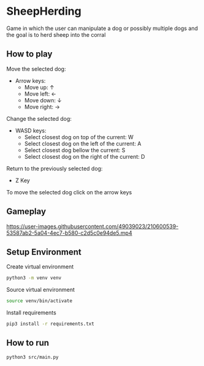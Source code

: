 # SheepHerding
Game in which the user can manipulate a dog or possibly multiple dogs and the goal is to herd sheep into the corral

## How to play

Move the selected dog:
  - Arrow keys:
    - Move up: ↑
    - Move left: ←
    - Move down: ↓
    - Move right: →

Change the selected dog:
  - WASD keys:
    - Select closest dog on top of the current: W
    - Select closest dog on the left of the current: A
    - Select closest dog bellow the current: S
    - Select closest dog on the right of the current: D

Return to the previously selected dog:
  - Z Key
    
To move the selected dog click on the arrow keys

## Gameplay

https://user-images.githubusercontent.com/49039023/210600539-53587ab2-5a04-4ec7-b580-c2d5c0e94de5.mp4

## Setup Environment

Create virtual environment
```bash
python3 -m venv venv
```

Source virtual environment
```bash
source venv/bin/activate
```

Install requirements
```bash
pip3 install -r requirements.txt
```

## How to run

```bash
python3 src/main.py
```
